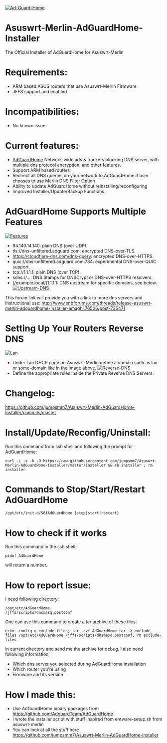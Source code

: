 <a href="https://ibb.co/CMDBVRS"><img src="https://i.ibb.co/wwjyp52/Ad-Guard-Home.jpg" alt="Ad-Guard-Home" border="0"></a>
# Asuswrt-Merlin-AdGuardHome-Installer
The Official Installer of AdGuardHome for Asuswrt-Merlin
# Requirements:
- ARM based ASUS routers that use Asuswrt-Merlin Firmware
- JFFS support and enabled
# Incompatibilities:
- No known issue
# Current features:
- [AdGuardHome](https://github.com/AdguardTeam/AdGuardHome) Network-wide ads & trackers blocking DNS server, with multiple dns protocol encryption, and other features.
- Support ARM based routers
- Redirect all DNS queries on your network to AdGuardHome if user chooses to use Merlin DNS Filter Option
- Ability to update AdGuardHome without reinstalling/reconfiguring
- Improved Installer/Update/Backup Functions.
# AdGuardHome Supports Multiple Features
<a href="https://ibb.co/ZhTX4N4"><img src="https://i.ibb.co/cNT3fxf/Features.jpg" alt="Features" border="0"></a>
- 94.140.14.140: plain DNS (over UDP).
- tls://dns-unfiltered.adguard.com: encrypted DNS-over-TLS.
- https://cloudflare-dns.com/dns-query: encrypted DNS-over-HTTPS.
- quic://dns-unfiltered.adguard.com:784: experimental DNS-over-QUIC support.
- tcp://1.1.1.1: plain DNS (over TCP).
- sdns://...: DNS Stamps for DNSCrypt or DNS-over-HTTPS resolvers.
- [/example.local/]1.1.1.1: DNS upstream for specific domains, see below.
<a href="https://ibb.co/txhZqvt"><img src="https://i.ibb.co/SdxQtM8/Upstream-DNS.jpg" alt="Upstream-DNS" border="0"></a>

This forum link will provide you with a link to more dns servers and instructional use:
http://www.snbforums.com/threads/release-asuswrt-merlin-adguardhome-installer-amaghi.76506/post-735471

# Setting Up Your Routers Reverse DNS
<a href="https://imgbb.com/"><img src="https://i.ibb.co/QvJ5nNV/Lan.jpg" alt="Lan" border="0"></a>
- Under Lan DHCP page on Asuswrt-Merlin define a domain such as lan or some-domain like in the image above.
<a href="https://ibb.co/vDRpFQh"><img src="https://i.ibb.co/4J3zqY2/Reverse-DNS.jpg" alt="Reverse-DNS" border="0"></a>
- Define the appropriate rules inside the Private Reverse DNS Servers.
# Changelog:
https://github.com/jumpsmm7/Asuswrt-Merlin-AdGuardHome-Installer/commits/master
# Install/Update/Reconfig/Uninstall:
Run this command from ssh shell and following the prompt for AdGuardHome:
```
curl -L -s -k -O https://raw.githubusercontent.com/jumpsmm7/Asuswrt-Merlin-AdGuardHome-Installer/master/installer && sh installer ; rm installer
```
# Commands to Stop/Start/Restart AdGuardHome
```
/opt/etc/init.d/S61AdGuardHome {stop|start|restart}
```
# How to check if it works
Run this command in the ssh shell:
```
pidof AdGuardHome
```
will return a number.
# How to report issue:
I need following directory:
```
/opt/etc/AdGuardHome
/jffs/scripts/dnsmasq.postconf
```
One can use this command to create a tar archive of these files:
```
echo .config > exclude-files; tar -cvf AdGuardHome.tar -X exclude-files /opt/etc/AdGuardHome /jffs/scripts/dnsmasq.postconf; rm exclude-files
```
in current directory and send me the archive for debug.
I also need following information:
- Which dns server you selected during AdGuardHome installation
- Which router you're using
- Firmware and its version
# How I made this:
- Use AdGuardHome binary packages from https://github.com/AdguardTeam/AdGuardHome
- I wrote the installer script with stuff inspired from entware-setup.sh from asuswrt-merlin
- You can look at all the stuff here https://github.com/jumpsmm7/Asuswrt-Merlin-AdGuardHome-Installer
